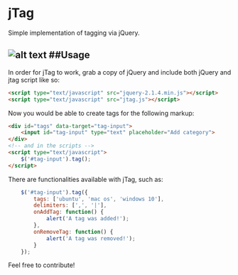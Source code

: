 # jTag
Simple implementation of tagging via jQuery.

![alt text](http://i.imgur.com/5TmWuFe.png "jTag")
##Usage
---
In order for jTag to work, grab a copy of jQuery and include both jQuery and
jtag script like so:
``` html
<script type="text/javascript" src="jquery-2.1.4.min.js"></script>
<script type="text/javascript" src="jtag.js"></script>
```
Now you would be able to create tags for the following markup:
``` html
<div id="tags" data-target="tag-input">
    <input id="tag-input" type="text" placeholder="Add category">
</div>
<!-- and in the scripts -->
<script type="text/javascript">
    $('#tag-input').tag();
</script>
```
There are functionalities available with jTag, such as:
``` javascript
    $('#tag-input').tag({
        tags: ['ubuntu', 'mac os', 'windows 10'],
        delimiters: [',', '|'],
        onAddTag: function() {
            alert('A tag was added!');
        },
        onRemoveTag: function() {
            alert('A tag was removed!');
        }
    });
```
Feel free to contribute!
